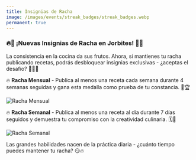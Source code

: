 ```yaml
---
title: Insignias de Racha
image: /images/events/streak_badges/streak_badges.webp
permanent: true
---
```


### 🔥🏅 ¡Nuevas Insignias de Racha en Jorbites! 🏅🔥

La consistencia en la cocina da sus frutos. Ahora, si mantienes tu racha publicando recetas, podrás desbloquear insignias exclusivas - ¿aceptas el desafío? 💪👨‍🍳

🔥 **Racha Mensual** - Publica al menos una receta cada semana durante 4 semanas seguidas y gana esta medalla como prueba de tu constancia. 📆🏆

![Racha Mensual](/images/events/streak_badges/month_streak.webp)

🔥 **Racha Semanal** - Publica al menos una receta al día durante 7 días seguidos y demuestra tu compromiso con la creatividad culinaria. 🗓️🚀

![Racha Semanal](/images/events/streak_badges/week_streak.webp)

Las grandes habilidades nacen de la práctica diaria - ¿cuánto tiempo puedes mantener tu racha? 😏🔥
